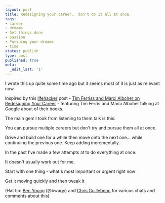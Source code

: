 ```yaml
---
layout: post
title: Redesigning your career.. don't do it all at once.
tags:
- career
- dreams
- Get things done
- passion
- Pursuing your dreams
- time
status: publish
type: post
published: true
meta:
  _edit_last: '1'
---
```

I wrote this up quite some time ago but it seems most of it is just as relevant now.

Inspired by this <a href="http://lifehacker.com">lifehacker</a> post - <a href="http://lifehacker.com/395361/tim-ferriss-and-marci-alboher-on-redesigning-your-career">Tim Ferriss and Marci Alboher on Redesigning Your Career</a> - featuring Tim Ferris and Marci Alboher talking at Google about of their books.

The main gem I took from listening to them talk is this:

You can pursue multiple careers but don't try and pursue them all at once.

Drive and build one for a while then move onto the next one... while continuing the previous one. Keep adding incrementally.

In the past I've made a few attempts at to do everything at once.

It doesn't usually work out for me.

Start with one thing - what's most important or urgent right now

Get it moving quickly and then tweak it

(Hat tip: <a href="http://blog.bwagy.com">Ben Young</a> (@bwagy) and <a href="http://chrisguillebeau.com/3x5/">Chris Guillebeau</a> for various chats and comments about this)
